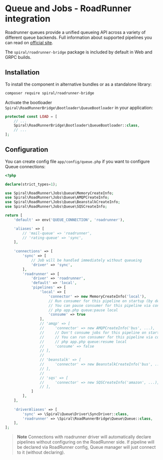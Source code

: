 # Queue and Jobs - RoadRunner integration

Roadrunner queues provide a unified queueing API across a variety of different queue backends. Full information about
supported pipelines you can read on [official site](https://roadrunner.dev/docs/beep-beep-jobs).

The `spiral/roadrunner-bridge` package is included by default in Web and GRPC builds.

## Installation

To install the component in alternative bundles or as a standalone library:

```bash
composer require spiral/roadrunner-bridge
```

Activate the bootloader `Spiral\RoadRunnerBridge\Bootloader\QueueBootloader` in your application:

```php
protected const LOAD = [
    // ...
    Spiral\RoadRunnerBridge\Bootloader\QueueBootloader::class,
    // ...
];
```

## Configuration

You can create config file `app/config/queue.php` if you want to configure Queue connections:

```php
<?php

declare(strict_types=1);

use Spiral\RoadRunner\Jobs\Queue\MemoryCreateInfo;
use Spiral\RoadRunner\Jobs\Queue\AMQPCreateInfo;
use Spiral\RoadRunner\Jobs\Queue\BeanstalkCreateInfo;
use Spiral\RoadRunner\Jobs\Queue\SQSCreateInfo;

return [
    'default' => env('QUEUE_CONNECTION', 'roadrunner'),

    'aliases' => [
        // 'mail-queue' => 'roadrunner',
        // 'rating-queue' => 'sync',
    ],
    
    'connections' => [
        'sync' => [
            // Job will be handled immediately without queueing
            'driver' => 'sync',
        ],
        'roadrunner' => [
            'driver' => 'roadrunner',
            'default' => 'local',
            'pipelines' => [
                'local' => [
                    'connector' => new MemoryCreateInfo('local'),
                    // Run consumer for this pipeline on startup (by default)
                    // You can pause consumer for this pipeline via console command
                    // php app.php queue:pause local
                    'consume' => true 
                ],
                // 'amqp' => [
                //     'connector' => new AMQPCreateInfo('bus', ...),
                //     // Don't consume jobs for this pipeline on start
                //     // You can run consumer for this pipeline via console command
                //     // php app.php queue:resume local
                //     'consume' => false 
                // ],
                // 
                // 'beanstalk' => [
                //     'connector' => new BeanstalkCreateInfo('bus', ...),
                // ],
                // 
                // 'sqs' => [
                //     'connector' => new SQSCreateInfo('amazon', ...),
                // ],
            ]
        ],
    ],
    
    'driverAliases' => [
        'sync' => \Spiral\Queue\Driver\SyncDriver::class,
        'roadrunner' => \Spiral\RoadRunnerBridge\Queue\Queue::class,
    ],
];
```

> **Note**
> Connections with roadrunner driver will automatically declare pipelines without configuring on the RoadRunner side. If
> pipeline will be declared via RoadRunner config, Queue manager will just connect to it (without declaring).


